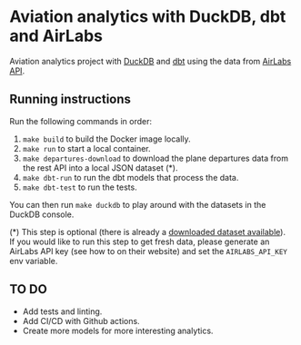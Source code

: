 # Aviation analytics with DuckDB, dbt and AirLabs
Aviation analytics project with [DuckDB](https://duckdb.org/) and [dbt](https://docs.getdbt.com/docs/introduction) using the data from [AirLabs API](https://airlabs.co).

## Running instructions
Run the following commands in order:
1. `make build` to build the Docker image locally.
2. `make run` to start a local container.
3. `make departures-download` to download the plane departures data from the rest API into a local JSON dataset (*).
4. `make dbt-run` to run the dbt models that process the data.
5. `make dbt-test` to run the tests. 

You can then run `make duckdb` to play around with the datasets in the DuckDB console.

(*) This step is optional (there is already a [downloaded dataset available](data/departures_eze.json)).  
If you would like to run this step to get fresh data, please generate an AirLabs API key (see how to on their website) and set the `AIRLABS_API_KEY` env variable.

## TO DO
- Add tests and linting.
- Add CI/CD with Github actions.
- Create more models for more interesting analytics.
